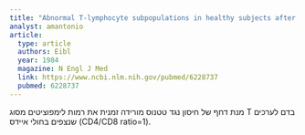 ```yaml
---
title: "Abnormal T-lymphocyte subpopulations in healthy subjects after tetanus booster immunization"
analyst: amantonio
article:
  type: article
  authors: Eibl
  year: 1984
  magazine: N Engl J Med
  link: https://www.ncbi.nlm.nih.gov/pubmed/6228737
  pubmed: 6228737
---
```


מנת דחף של חיסון נגד טטנוס מורידה זמנית את רמות לימפוציטים מסוג T בדם לערכים שנצפים בחולי איידס (CD4/CD8 ratio=1).
